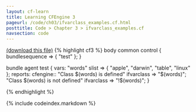 ```yaml
---
layout: cf-learn
title: Learning CFEngine 3
pageurl: /code/ch03/ifvarclass_examples.cf.html
posttitle: Code > Chapter 3 > ifvarclass_examples.cf
navsection: code
---
```


[(download this file)](/src/ch03/ifvarclass_examples.cf)
{% highlight cf3 %}
body common control {
  bundlesequence => { "test" };
}

bundle agent test
{
  vars:
    "words" slist => { "apple", "darwin", "table", "linux" };
  reports:
    cfengine::
      "Class $(words) is defined"
        ifvarclass => "$(words)";
      "Class $(words) is not defined"
        ifvarclass => "!$(words)";
}

{% endhighlight %}

{% include codeindex.markdown %}
